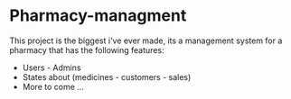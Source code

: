 # Pharmacy-managment
This project is the biggest i've ever made, its a management system for a pharmacy that has the following features:
- Users - Admins
- States about (medicines - customers - sales)
- More to come ...
